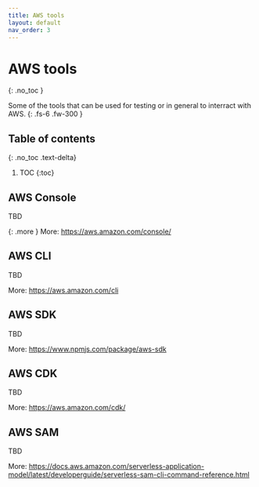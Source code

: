 ```yaml
---
title: AWS tools
layout: default
nav_order: 3
---
```


# AWS tools
{: .no_toc }

Some of the tools that can be used for testing or in general to interract with AWS.
{: .fs-6 .fw-300 }

## Table of contents
{: .no_toc .text-delta}

1. TOC
{:toc}


## AWS Console

TBD

{: .more }
More: https://aws.amazon.com/console/

## AWS CLI

TBD

More: https://aws.amazon.com/cli

## AWS SDK

TBD

More: https://www.npmjs.com/package/aws-sdk

## AWS CDK

TBD

More: https://aws.amazon.com/cdk/

## AWS SAM

TBD

More: https://docs.aws.amazon.com/serverless-application-model/latest/developerguide/serverless-sam-cli-command-reference.html
